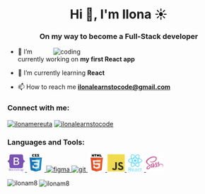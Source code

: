 <h1 align="center">Hi 👋, I'm Ilona ☀️</h1>
<h3 align="center">On my way to become a Full-Stack developer</h3>
<img align="right" alt="coding" width="400" src="https://cdn.dribbble.com/users/2181780/screenshots/11324149/media/dfc5745806d839ca02943e698fee0565.gif">

- 🔭 I’m currently working on **my first React app**

- 🌱 I’m currently learning **React**

- 📫 How to reach me **ilonalearnstocode@gmail.com**

<h3 align="left">Connect with me:</h3>
<p align="left">
<a href="https://linkedin.com/in/ilonamereuta" target="blank"><img align="center" src="https://raw.githubusercontent.com/rahuldkjain/github-profile-readme-generator/master/src/images/icons/Social/linked-in-alt.svg" alt="ilonamereuta" height="30" width="40" /></a>
<a href="https://instagram.com/ilonalearnstocode" target="blank"><img align="center" src="https://raw.githubusercontent.com/rahuldkjain/github-profile-readme-generator/master/src/images/icons/Social/instagram.svg" alt="ilonalearnstocode" height="30" width="40" /></a>
</p>

<h3 align="left">Languages and Tools:</h3>
<p align="left"> <a href="https://getbootstrap.com" target="_blank" rel="noreferrer"> <img src="https://raw.githubusercontent.com/devicons/devicon/master/icons/bootstrap/bootstrap-plain-wordmark.svg" alt="bootstrap" width="40" height="40"/> </a> <a href="https://www.w3schools.com/css/" target="_blank" rel="noreferrer"> <img src="https://raw.githubusercontent.com/devicons/devicon/master/icons/css3/css3-original-wordmark.svg" alt="css3" width="40" height="40"/> </a> <a href="https://www.figma.com/" target="_blank" rel="noreferrer"> <img src="https://www.vectorlogo.zone/logos/figma/figma-icon.svg" alt="figma" width="40" height="40"/> </a> <a href="https://git-scm.com/" target="_blank" rel="noreferrer"> <img src="https://www.vectorlogo.zone/logos/git-scm/git-scm-icon.svg" alt="git" width="40" height="40"/> </a> <a href="https://www.w3.org/html/" target="_blank" rel="noreferrer"> <img src="https://raw.githubusercontent.com/devicons/devicon/master/icons/html5/html5-original-wordmark.svg" alt="html5" width="40" height="40"/> </a> <a href="https://developer.mozilla.org/en-US/docs/Web/JavaScript" target="_blank" rel="noreferrer"> <img src="https://raw.githubusercontent.com/devicons/devicon/master/icons/javascript/javascript-original.svg" alt="javascript" width="40" height="40"/> </a> <a href="https://reactjs.org/" target="_blank" rel="noreferrer"> <img src="https://raw.githubusercontent.com/devicons/devicon/master/icons/react/react-original-wordmark.svg" alt="react" width="40" height="40"/> </a> <a href="https://sass-lang.com" target="_blank" rel="noreferrer"> <img src="https://raw.githubusercontent.com/devicons/devicon/master/icons/sass/sass-original.svg" alt="sass" width="40" height="40"/> </a> </p>

<p><img align="left" src="https://github-readme-stats.vercel.app/api/top-langs?username=ilonam8&show_icons=true&locale=en&layout=compact" alt="ilonam8" /></p>

<p>&nbsp;<img align="center" src="https://github-readme-stats.vercel.app/api?username=ilonam8&show_icons=true&locale=en" alt="ilonam8" /></p>

